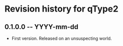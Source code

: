 # Revision history for qType2

## 0.1.0.0 -- YYYY-mm-dd

* First version. Released on an unsuspecting world.
